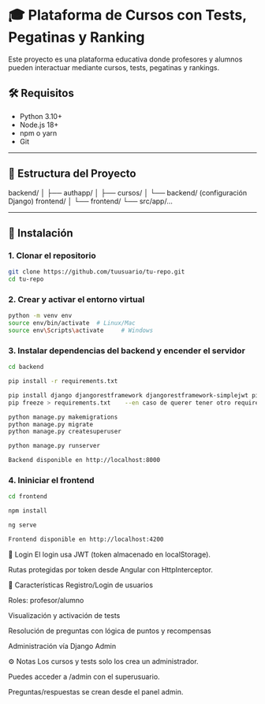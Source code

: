 # 🎓 Plataforma de Cursos con Tests, Pegatinas y Ranking

Este proyecto es una plataforma educativa donde profesores y alumnos pueden interactuar mediante cursos, tests, pegatinas y rankings.

## 🛠️ Requisitos

- Python 3.10+
- Node.js 18+
- npm o yarn
- Git

---

## 📁 Estructura del Proyecto

backend/
│ ├── authapp/
│ ├── cursos/
│ └── backend/ (configuración Django)
frontend/
│ └── frontend/
└── src/app/...


---

## 🚀 Instalación

### 1. Clonar el repositorio

```bash
git clone https://github.com/tuusuario/tu-repo.git
cd tu-repo
```
### 2. Crear y activar el entorno virtual
```bash
python -m venv env
source env/bin/activate  # Linux/Mac
source env\Scripts\activate     # Windows
```
### 3. Instalar dependencias del backend y encender el servidor
```bash
cd backend

pip install -r requirements.txt

pip install django djangorestframework djangorestframework-simplejwt pillow django-cors-headers
pip freeze > requirements.txt    --en caso de querer tener otro requirements por si cambiasen las versiones

python manage.py makemigrations
python manage.py migrate
python manage.py createsuperuser

python manage.py runserver

Backend disponible en http://localhost:8000
```
### 4. Ininiciar el frontend
```bash
cd frontend

npm install

ng serve

Frontend disponible en http://localhost:4200
```

🔐 Login
El login usa JWT (token almacenado en localStorage).

Rutas protegidas por token desde Angular con HttpInterceptor.


🧪 Características
Registro/Login de usuarios

Roles: profesor/alumno

Visualización y activación de tests

Resolución de preguntas con lógica de puntos y recompensas

Administración vía Django Admin


⚙️ Notas
Los cursos y tests solo los crea un administrador.

Puedes acceder a /admin con el superusuario.

Preguntas/respuestas se crean desde el panel admin.

